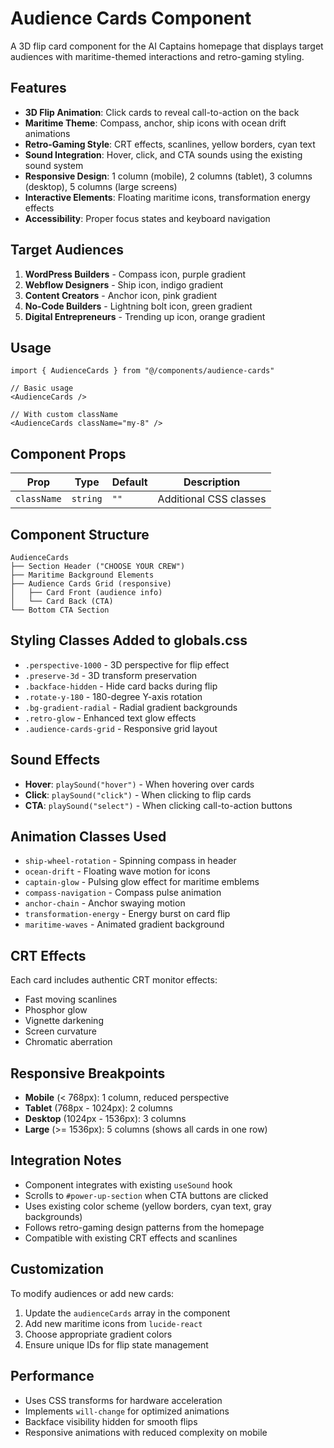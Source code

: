 # Audience Cards Component

A 3D flip card component for the AI Captains homepage that displays target audiences with maritime-themed interactions and retro-gaming styling.

## Features

- **3D Flip Animation**: Click cards to reveal call-to-action on the back
- **Maritime Theme**: Compass, anchor, ship icons with ocean drift animations
- **Retro-Gaming Style**: CRT effects, scanlines, yellow borders, cyan text
- **Sound Integration**: Hover, click, and CTA sounds using the existing sound system
- **Responsive Design**: 1 column (mobile), 2 columns (tablet), 3 columns (desktop), 5 columns (large screens)
- **Interactive Elements**: Floating maritime icons, transformation energy effects
- **Accessibility**: Proper focus states and keyboard navigation

## Target Audiences

1. **WordPress Builders** - Compass icon, purple gradient
2. **Webflow Designers** - Ship icon, indigo gradient  
3. **Content Creators** - Anchor icon, pink gradient
4. **No-Code Builders** - Lightning bolt icon, green gradient
5. **Digital Entrepreneurs** - Trending up icon, orange gradient

## Usage

```tsx
import { AudienceCards } from "@/components/audience-cards"

// Basic usage
<AudienceCards />

// With custom className
<AudienceCards className="my-8" />
```

## Component Props

| Prop | Type | Default | Description |
|------|------|---------|-------------|
| `className` | `string` | `""` | Additional CSS classes |

## Component Structure

```
AudienceCards
├── Section Header ("CHOOSE YOUR CREW")
├── Maritime Background Elements
├── Audience Cards Grid (responsive)
│   ├── Card Front (audience info)
│   └── Card Back (CTA)
└── Bottom CTA Section
```

## Styling Classes Added to globals.css

- `.perspective-1000` - 3D perspective for flip effect
- `.preserve-3d` - 3D transform preservation
- `.backface-hidden` - Hide card backs during flip
- `.rotate-y-180` - 180-degree Y-axis rotation
- `.bg-gradient-radial` - Radial gradient backgrounds
- `.retro-glow` - Enhanced text glow effects
- `.audience-cards-grid` - Responsive grid layout

## Sound Effects

- **Hover**: `playSound("hover")` - When hovering over cards
- **Click**: `playSound("click")` - When clicking to flip cards  
- **CTA**: `playSound("select")` - When clicking call-to-action buttons

## Animation Classes Used

- `ship-wheel-rotation` - Spinning compass in header
- `ocean-drift` - Floating wave motion for icons
- `captain-glow` - Pulsing glow effect for maritime emblems
- `compass-navigation` - Compass pulse animation
- `anchor-chain` - Anchor swaying motion
- `transformation-energy` - Energy burst on card flip
- `maritime-waves` - Animated gradient background

## CRT Effects

Each card includes authentic CRT monitor effects:
- Fast moving scanlines
- Phosphor glow
- Vignette darkening
- Screen curvature
- Chromatic aberration

## Responsive Breakpoints

- **Mobile** (< 768px): 1 column, reduced perspective
- **Tablet** (768px - 1024px): 2 columns
- **Desktop** (1024px - 1536px): 3 columns
- **Large** (>= 1536px): 5 columns (shows all cards in one row)

## Integration Notes

- Component integrates with existing `useSound` hook
- Scrolls to `#power-up-section` when CTA buttons are clicked
- Uses existing color scheme (yellow borders, cyan text, gray backgrounds)
- Follows retro-gaming design patterns from the homepage
- Compatible with existing CRT effects and scanlines

## Customization

To modify audiences or add new cards:

1. Update the `audienceCards` array in the component
2. Add new maritime icons from `lucide-react`
3. Choose appropriate gradient colors
4. Ensure unique IDs for flip state management

## Performance

- Uses CSS transforms for hardware acceleration
- Implements `will-change` for optimized animations
- Backface visibility hidden for smooth flips
- Responsive animations with reduced complexity on mobile